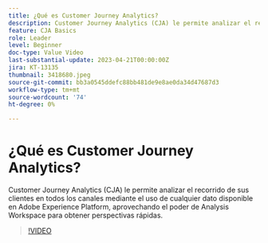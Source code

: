 ```yaml
---
title: ¿Qué es Customer Journey Analytics?
description: Customer Journey Analytics (CJA) le permite analizar el recorrido de sus clientes en todos los canales mediante el uso de cualquier dato disponible en Adobe Experience Platform, aprovechando el poder de Analysis Workspace para obtener perspectivas rápidas.
feature: CJA Basics
role: Leader
level: Beginner
doc-type: Value Video
last-substantial-update: 2023-04-21T00:00:00Z
jira: KT-13135
thumbnail: 3418680.jpeg
source-git-commit: bb3a0545ddefc88bb481de9e8ae0da34d47687d3
workflow-type: tm+mt
source-wordcount: '74'
ht-degree: 0%

---
```



# ¿Qué es Customer Journey Analytics?

Customer Journey Analytics (CJA) le permite analizar el recorrido de sus clientes en todos los canales mediante el uso de cualquier dato disponible en Adobe Experience Platform, aprovechando el poder de Analysis Workspace para obtener perspectivas rápidas.

>[!VIDEO](https://video.tv.adobe.com/v/3418680/?quality=12&learn=on)
